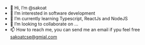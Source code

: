 - 👋 Hi, I’m @sakoat
- 👀 I’m interested in software development
- 🌱 I’m currently learning Typescript, ReactJs and NodeJS
- 💞️ I’m looking to collaborate on ...
- 📫 How to reach me, you can send me an email if ypu feel free sakoatcse@gmial.com

<!---
sakoat/sakoat is a ✨ special ✨ repository because its `README.md` (this file) appears on your GitHub profile.
You can click the Preview link to take a look at your changes.
--->
